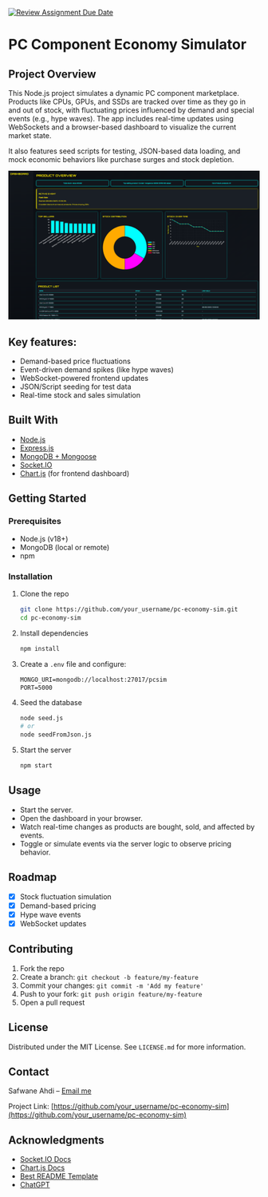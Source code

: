 [![Review Assignment Due Date](https://classroom.github.com/assets/deadline-readme-button-22041afd0340ce965d47ae6ef1cefeee28c7c493a6346c4f15d667ab976d596c.svg)](https://classroom.github.com/a/BhMy8Rjk)

# PC Component Economy Simulator

## Project Overview

This Node.js project simulates a dynamic PC component marketplace. Products like CPUs, GPUs, and SSDs are tracked over time as they go in and out of stock, with fluctuating prices influenced by demand and special events (e.g., hype waves). The app includes real-time updates using WebSockets and a browser-based dashboard to visualize the current market state.

It also features seed scripts for testing, JSON-based data loading, and mock economic behaviors like purchase surges and stock depletion.

![Screenshot Description](assets/screenshot.png)

## Key features:
- Demand-based price fluctuations
- Event-driven demand spikes (like hype waves)
- WebSocket-powered frontend updates
- JSON/Script seeding for test data
- Real-time stock and sales simulation

## Built With

* [Node.js](https://nodejs.org/)
* [Express.js](https://expressjs.com/)
* [MongoDB + Mongoose](https://mongoosejs.com/)
* [Socket.IO](https://socket.io/)
* [Chart.js](https://www.chartjs.org/) (for frontend dashboard)

## Getting Started

### Prerequisites

- Node.js (v18+)
- MongoDB (local or remote)
- npm

### Installation

1. Clone the repo
   ```sh
   git clone https://github.com/your_username/pc-economy-sim.git
   cd pc-economy-sim
   ```

2. Install dependencies
   ```sh
   npm install
   ```

3. Create a `.env` file and configure:
   ```env
   MONGO_URI=mongodb://localhost:27017/pcsim
   PORT=5000
   ```

4. Seed the database
   ```sh
   node seed.js
   # or
   node seedFromJson.js
   ```

5. Start the server
   ```sh
   npm start
   ```

## Usage

- Start the server.
- Open the dashboard in your browser.
- Watch real-time changes as products are bought, sold, and affected by events.
- Toggle or simulate events via the server logic to observe pricing behavior.

## Roadmap

- [x] Stock fluctuation simulation
- [x] Demand-based pricing
- [x] Hype wave events
- [x] WebSocket updates

## Contributing

1. Fork the repo
2. Create a branch: `git checkout -b feature/my-feature`
3. Commit your changes: `git commit -m 'Add my feature'`
4. Push to your fork: `git push origin feature/my-feature`
5. Open a pull request

## License

Distributed under the MIT License. See `LICENSE.md` for more information.


## Contact

Safwane Ahdi – [Email me](mailto:safwane.ahdi@student.ehb.be)

Project Link: [https://github.com/your_username/pc-economy-sim](https://github.com/your_username/pc-economy-sim)


## Acknowledgments

- [Socket.IO Docs](https://socket.io/docs)
- [Chart.js Docs](https://www.chartjs.org/docs/)
- [Best README Template](https://github.com/othneildrew/Best-README-Template)
- [ChatGPT](https://chatgpt.com/)

